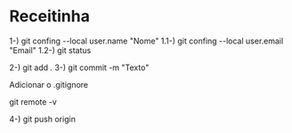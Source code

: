 # Receitinha 

1-) git confing --local user.name "Nome" 
1.1-) git confing --local user.email "Email"
1.2-) git status 

2-) git add *.*
3-) git commit -m "Texto"

Adicionar o .gitignore

git remote -v 

4-) git push origin